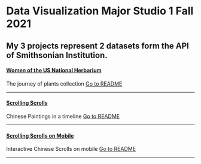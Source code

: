 # Data Visualization Major Studio 1 Fall 2021
## My 3 projects represent 2 datasets form the API of Smithsonian Institution.

#### [Women of the US National Herbarium](https://zorawan.github.io/MajorStudio1/ProjectA/index.html) 
The journey of plants collection
[Go to README](https://github.com/zorawan/MajorStudio1/blob/main/ProjectA/README.md)

---

#### [Scrolling Scrolls](https://zorawan.github.io/MajorStudio1/ProjectB/intro.html)
Chinese Paintings in a timeline
[Go to README](https://github.com/zorawan/MajorStudio1/tree/main/ProjectB#readme)

---

#### [Scrolling Scrolls on Mobile](https://zorawan.github.io/MajorStudio1/ProjectC/index_m.html)
Interactive Chinese Scrolls on mobile
[Go to README](https://github.com/zorawan/MajorStudio1/tree/main/ProjectC#readme)

---
